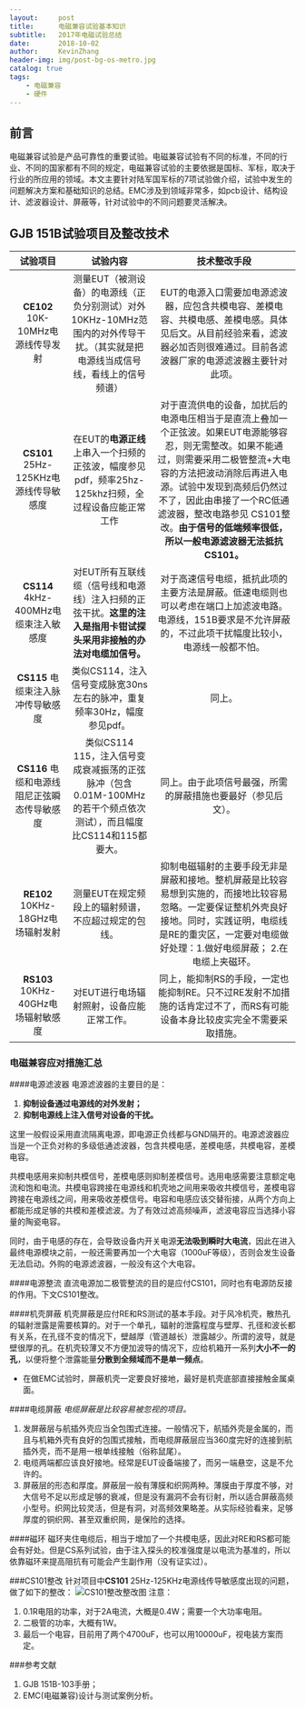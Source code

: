 ```yaml
---
layout:     post
title:      电磁兼容试验基本知识
subtitle:   2017年电磁试验总结
date:       2018-10-02
author:     KevinZhang
header-img: img/post-bg-os-metro.jpg
catalog: true
tags:
    - 电磁兼容
    - 硬件
---
```



## 前言

电磁兼容试验是产品可靠性的重要试验。电磁兼容试验有不同的标准，不同的行业、不同的国家都有不同的规定，电磁兼容试验的主要依据是国标、军标，取决于行业的所应用的领域。本文主要针对陆军国军标的7项试验做介绍，试验中发生的问题解决方案和基础知识的总结。EMC涉及到领域非常多，如pcb设计、结构设计、滤波器设计、屏蔽等，针对试验中的不同问题要灵活解决。

## GJB 151B试验项目及整改技术
|试验项目|试验内容|技术整改手段|
|:---:| :---:|:---:|
|**CE102** 10K-10MHz电源线传导发射|测量EUT（被测设备）的电源线（正负分别测试）对外10KHz-10MHz范围内的对外传导干扰。（其实就是把电源线当成信号线，看线上的信号频谱）|EUT的电源入口需要加电源滤波器，应包含共模电容、差模电容、共模电感、差模电感。具体见后文。从目前经验来看，滤波器必加否则很难通过。目前各滤波器厂家的电源滤波器主要针对此项。|
|**CS101** 25Hz-125KHz电源线传导敏感度|在EUT的**电源正线**上串入一个扫频的正弦波，幅度参见pdf，频率25hz-125khz扫频，全过程设备应能正常工作|对于直流供电的设备，加扰后的电源电压相当于是直流上叠加一个正弦波。如果EUT电源能够容忍，则无需整改。如果不能通过，则需要采用二极管整流+大电容的方法把波动消除后再进入电源。试验中发现到高频后仍然过不了，因此由串接了一个RC低通滤波器，整改电路参见 CS101整改。**由于信号的低端频率很低，所以一般电源滤波器无法抵抗CS101。**|
|**CS114** 4kHz-400MHz电缆束注入敏感度|对EUT所有互联线缆（信号线和电源线）注入扫频的正弦干扰。**这里的注入是指用卡钳试探头采用非接触的办法对电缆加信号。**|对于高速信号电缆，抵抗此项的主要方法是屏蔽。低速电缆则也可以考虑在端口上加滤波电路。电源线，151B要求是不允许屏蔽的，不过此项干扰幅度比较小，电源线一般都不怕。|
|**CS115** 电缆束注入脉冲传导敏感度|类似CS114，注入信号变成脉宽30ns左右的脉冲，重复频率30Hz，幅度参见pdf。|同上。|
|**CS116** 电缆和电源线阻尼正弦瞬态传导敏感度|类似CS114 115，注入信号变成衰减振荡的正弦脉冲（包含0.01M-100MHz的若干个频点依次测试），而且幅度比CS114和115都要大。|同上。由于此项信号最强，所需的屏蔽措施也要最好（参见后文）。|
|**RE102** 10KHz-18GHz电场辐射发射|测量EUT在规定频段上的辐射频谱，不应超过规定的包线。|抑制电磁辐射的主要手段无非是屏蔽和接地。整机屏蔽是比较容易想到实施的，而接地比较容易忽略。一定要保证整机外壳良好接地。同时，实践证明，电缆线是RE的重灾区，一定要对电缆做好处理：1.做好电缆屏蔽； 2.在电缆上夹磁环。|
|**RS103** 10KHz-40GHz电场辐射敏感度|对EUT进行电场辐射照射，设备应能正常工作。|同上，能抑制RS的手段，一定也能抑制RE。只不过RE发射不加措施的话肯定过不了，而RS有可能设备本身比较皮实完全不需要采取措施。|


### 电磁兼容应对措施汇总

####电源滤波器
电源滤波器的主要目的是：

1. **抑制设备通过电源线的对外发射；**
2. **抑制电源线上注入信号对设备的干扰。**

这里一般假设采用直流隔离电源，即电源正负线都与GND隔开的。电源滤波器应当是一个正负对称的多级低通滤波器，包含共模电感，差模电感，共模电容，差模电容。


共模电感用来抑制共模信号，差模电感则抑制差模信号。选用电感需要注意额定电流和饱和电流。共模电容跨接在电源线和机壳地之间用来吸收共模信号，差模电容跨接在电源线之间，用来吸收差模信号。电容和电感应该交替衔接，从两个方向上都能形成足够的共模和差模滤波。为了有效过滤高频噪声，滤波电容应当选择小容量的陶瓷电容。

同时，由于电感的存在，会导致设备内开关电源**无法吸到瞬时大电流**，因此在进入最终电源模块之前，一般还需要再加一个大电容（1000uF等级），否则会发生设备无法启动。外购的电源滤波器，一般没有这个大电容。

####电源整流
直流电源加二极管整流的目的是应付CS101，同时也有电源防反接的作用。下文CS101整改。

####机壳屏蔽
机壳屏蔽是应付RE和RS测试的基本手段。对于风冷机壳，散热孔的辐射泄露是需要核算的。对于一个单孔，辐射的泄露程度与壁厚、孔径和波长都有关系，在孔径不变的情况下，壁越厚（管道越长）泄露越少。所谓的波导，就是壁很厚的孔。在机壳较薄又不方便加波导的情况下，应给机箱开一系列**大小不一的孔**，以便将整个泄露能量**分散到全频域而不是单一频点**。

* 在做EMC试验时，屏蔽机壳一定要良好接地，最好是机壳底部直接接触金属桌面。

####电缆屏蔽
*电缆屏蔽是比较容易被忽视的项目。*

1. 发屏蔽层与航插外壳应当全包围式连接。一般情况下，航插外壳是金属的，而且与机箱外壳有良好的包围式接触，而电缆屏蔽层应当360度完好的连接到航插外壳，而不是用一根单线接触（俗称鼠尾）。
2. 电缆两端都应该良好接地。经常是EUT设备端接了，而另一端悬空，这是不允许的。
3.  屏蔽层的形态和厚度。屏蔽层一般有薄膜和织网两种。薄膜由于厚度不够，对大信号不足以形成足够的衰减，但是没有漏洞不会有衍射，所以适合屏蔽高频小型号。织网比较灵活，但是有洞，对高频效果略差。从实际经验看来，足够厚度的铜织网、甚至双重织网，是保险的选择。

####磁环
磁环夹住电缆后，相当于增加了一个共模电感，因此对RE和RS都可能会有好处。但是CS系列试验，由于注入探头的校准强度是以电流为基准的，所以依靠磁环来提高阻抗有可能会产生副作用（没有证实过）。

###CS101整改
针对项目中**CS101** 25Hz-125KHz电源线传导敏感度出现的问题，做了如下的整改：
![CS101整改整改图](https://ws1.sinaimg.cn/large/006tNc79gy1fvu4v3lh77j316q0iwwfo.jpg)
注意：

1. 0.1R电阻的功率，对于2A电流，大概是0.4W；需要一个大功率电阻。
2. 二极管的功率，大概有1W。
3. 最后一个电容，目前用了两个4700uF，也可以用10000uF，视电装方案而定。

###参考文献
1. GJB 151B-103手册；
2. EMC(电磁兼容)设计与测试案例分析。

